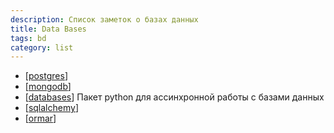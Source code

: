 ```yaml
---
description: Список заметок о базах данных
title: Data Bases
tags: bd
category: list
---
```


- [[postgres]]
- [[mongodb]]
- [[databases]] Пакет python для ассинхронной работы с базами данных
- [[sqlalchemy]]
- [[ormar]]

[//begin]: # "Autogenerated link references for markdown compatibility"
[postgres]: ../notes/postgres "Postgres"
[mongodb]: ../notes/mongodb "MongoDB"
[databases]: ../notes/databases "Databases"
[sqlalchemy]: sqlalchemy "Sqlalchemy"
[ormar]: ../notes/ormar "Ormar"
[//end]: # "Autogenerated link references"
